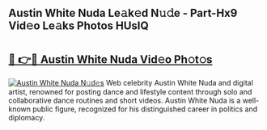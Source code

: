 ## Austin White Nuda Le𝚊k𝚎d N𝚞𝚍e - Part-Hx9 Vid𝚎o Le𝚊ks Photos HUsIQ

# <h2><a href="http://fbf6fyb.evod.top/?m=Austin+White+Nuda">🔗 👉🔴 Austin White Nuda Vid𝚎o Ph𝚘t𝚘s</a></h2>

[![Austin White Nuda N𝚞d𝚎s](https://i.imgur.com/8V9OHl7.gif)](http://fbf6fyb.evod.top/?m=Austin+White+Nuda)
Web celebrity Austin White Nuda and digital artist, renowned for posting dance and lifestyle content through solo and collaborative dance routines and short videos. Austin White Nuda is a well-known public figure, recognized for his distinguished career in politics and diplomacy. 
